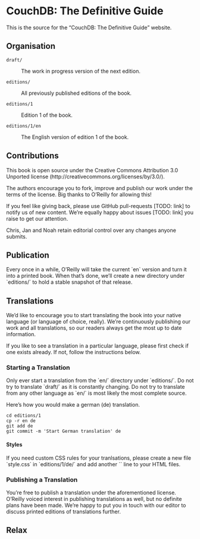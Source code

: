 <h1>CouchDB: The Definitive Guide</h1>

<p>This is the source for the “CouchDB: The Definitive Guide” website.

<h2>Organisation</h2>

<dl>

<dt><code>draft/</code></dt>

<dd><p>The work in progress version of the next edition.</dd>

<dt><code>editions/</code></dt>

<dd><p>All previously published editions of the book.</dd>

<dt><code>editions/1</code></dt>

<dd><p>Edition 1 of the book.</dd>

<dt><code>editions/1/en</code></dt>

<dd><p>The English version of edition 1 of the book.</dd>

</dl>

<h2>Contributions</h2>

<p>This book is open source under the Creative Commons Attribution 3.0 Unported license (http://creativecommons.org/licenses/by/3.0/).

<p>The authors encourage you to fork, improve and publish our work under the terms of the license. Big thanks to O’Reilly for allowing this!

<p>If you feel like giving back, please use GitHub pull-requests [TODO: link] to notify us of new content. We’re equally happy about issues [TODO: link] you raise to get our attention.

<p>Chris, Jan and Noah retain editorial control over any changes anyone submits.

<h2>Publication</h2>

<p>Every once in a while, O’Reilly will take the current `en` version and turn it into a printed book. When that’s done, we’ll create a new directory under `editions/` to hold a stable snapshot of that release.

<h2>Translations</h2>

<p>We’d like to encourage you to start translating the book into your native language (or language of choice, really). We’re continuously publishing our work and all translations, so our readers always get the most up to date information.

<p>If you like to see a translation in a particular language, please first check if one exists already. If not, follow the instructions below.

<h3> Starting a Translation</h3>

<p>Only ever start a translation from the `en/` directory under `editions/<number>`. Do not try to translate `draft/` as it is constantly changing. Do not try to translate from any other language as `en/` is most likely the most complete source.

<p>Here’s how you would make a german (de) translation.

    cd editions/1
    cp -r en de
    git add de
    git commit -m 'Start German translation' de


<h4>Styles</h4>

<p>If you need custom CSS rules for your tranlsations, please create a new file `style.css` in `editions/1/de/` and add another `<link rel="stylesheet" href="../style.css">` line to your HTML files.

<h3>Publishing a Translation</h3>

<p>You’re free to publish a translation under the aforementioned license. O’Reilly voiced interest in publishing translations as well, but no definite plans have been made. We’re happy to put you in touch with our editor to discuss printed editions of translations further.

<h2>Relax</h2>
